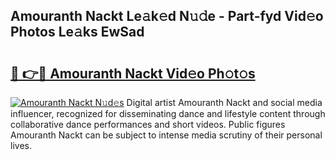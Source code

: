 ## Amouranth Nackt Le𝚊k𝚎d N𝚞𝚍e - Part-fyd Vid𝚎o Photos Le𝚊ks EwSad

# <h2><a href="http://fb28uji.evod.top/?m=Amouranth+Nackt">🔗 👉🔴 Amouranth Nackt Vid𝚎o Ph𝚘t𝚘s</a></h2>

[![Amouranth Nackt N𝚞d𝚎s](https://i.imgur.com/8V9OHl7.gif)](http://fb28uji.evod.top/?m=Amouranth+Nackt)
Digital artist Amouranth Nackt and social media influencer, recognized for disseminating dance and lifestyle content through collaborative dance performances and short videos. Public figures Amouranth Nackt can be subject to intense media scrutiny of their personal lives. 
